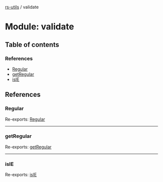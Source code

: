 [rs-utils](../README.md) / validate

# Module: validate

## Table of contents

### References

- [Regular](validate.md#regular)
- [getRegular](validate.md#getregular)
- [isIE](validate.md#isie)

## References

### Regular

Re-exports: [Regular](index.md#regular)

___

### getRegular

Re-exports: [getRegular](index.md#getregular)

___

### isIE

Re-exports: [isIE](index.md#isie)
